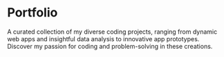 # Portfolio
A curated collection of my diverse coding projects, ranging from dynamic web apps and insightful data analysis to innovative app prototypes. Discover my passion for coding and problem-solving in these creations.

